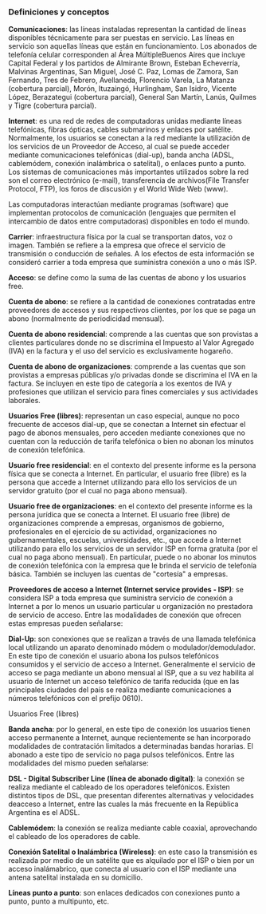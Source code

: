 ### Definiciones y conceptos

**Comunicaciones**: las líneas instaladas representan la cantidad de líneas disponibles técnicamente para ser puestas en servicio. Las líneas en servicio son aquellas líneas que están en funcionamiento. Los abonados de telefonía celular corresponden al Área MúltipleBuenos Aires que incluye Capital Federal y los partidos de Almirante Brown, Esteban Echeverría, Malvinas Argentinas, San Miguel, José C. Paz, Lomas de Zamora, San Fernando, Tres de Febrero, Avellaneda, Florencio Varela, La Matanza (cobertura parcial), Morón, Ituzaingó, Hurlingham, San Isidro, Vicente López, Berazategui (cobertura parcial), General San Martín, Lanús, Quilmes y Tigre (cobertura parcial).

**Internet**: es una red de redes de computadoras unidas mediante líneas telefónicas, fibras ópticas, cables submarinos y enlaces por satélite. Normalmente, los usuarios se conectan a la red mediante la utilización de los servicios de un Proveedor de Acceso, al cual se puede acceder mediante comunicaciones telefónicas (dial-up), banda ancha (ADSL, cablemódem, conexión inalámbrica o satelital), o enlaces punto a punto. Los sistemas de comunicaciones más importantes utilizados sobre la red son el correo electrónico (e-mail), transferencia de archivos(File Transfer Protocol, FTP), los foros de discusión y el World Wide Web (www).

Las computadoras interactúan mediante programas (software) que implementan protocolos de comunicación (lenguajes que permiten el intercambio de datos entre computadoras) disponibles en todo el mundo.

**Carrier**: infraestructura física por la cual se transportan datos, voz o imagen. También se refiere a la empresa que ofrece el servicio de transmisión o conducción de señales. A los efectos de esta información se consideró carrier a toda empresa que suministra conexión a uno o más ISP.

**Acceso**: se define como la suma de las cuentas de abono y los usuarios free.

**Cuenta de abono**: se refiere a la cantidad de conexiones contratadas entre proveedores de accesos y sus respectivos clientes, por los que se paga un abono (normalmente de periodicidad mensual).

**Cuenta de abono residencial**: comprende a las cuentas que son provistas a clientes particulares donde no se discrimina el Impuesto al Valor Agregado (IVA) en la factura y el uso del servicio es exclusivamente hogareño.

**Cuenta de abono de organizaciones**: comprende a las cuentas que son provistas a empresas públicas y/o privadas donde se discrimina el IVA en la factura. Se incluyen en este tipo de categoría a los exentos de IVA y profesiones que utilizan el servicio para fines comerciales y sus actividades laborales.

**Usuarios Free (libres)**: representan un caso especial, aunque no poco frecuente de accesos dial-up, que se conectan a Internet sin efectuar el pago de abonos mensuales, pero acceden mediante conexiones que no cuentan con la reducción de tarifa telefónica o bien no abonan los minutos de conexión telefónica.

**Usuario free residencial**: en el contexto del presente informe es la persona física que se conecta a Internet. En particular, el usuario free (libre) es la persona que accede a Internet utilizando para ello los servicios de un servidor gratuito (por el cual no paga abono mensual).

**Usuario free de organizaciones**: en el contexto del presente informe es la persona jurídica que se conecta a Internet. El usuario free (libre) de organizaciones comprende a empresas, organismos de gobierno, profesionales en el ejercicio de su actividad, organizaciones no gubernamentales, escuelas, universidades, etc., que accede a Internet utilizando para ello los servicios de un servidor ISP en forma gratuita (por el cual no paga abono mensual). En particular, puede o no abonar los minutos de conexión telefónica con la empresa que le brinda el servicio de telefonía básica. También se incluyen las cuentas de "cortesía" a empresas.

**Proveedores de acceso a Internet (Internet service provides - ISP)**: se considera ISP a toda empresa que suministra servicio de conexión a Internet a por lo menos un usuario particular u organización no prestadora de servicio de acceso. Entre las modalidades de conexión que ofrecen estas empresas pueden señalarse:

**Dial-Up**: son conexiones que se realizan a través de una llamada telefónica local utilizando un aparato denominado módem o modulador/demodulador. En este tipo de conexión el usuario abona los pulsos telefónicos consumidos y el servicio de acceso a Internet. Generalmente el servicio de acceso se paga mediante un abono mensual al ISP, que a su vez habilita al usuario de Internet un acceso telefónico de tarifa reducida (que en las principales ciudades del país se realiza mediante comunicaciones a números telefónicos con el prefijo 0610).

Usuarios Free (libres)

**Banda ancha**: por lo general, en este tipo de conexión los usuarios tienen acceso permanente a Internet, aunque recientemente se han incorporado modalidades de contratación limitados a determinadas bandas horarias. El abonado a este tipo de servicio no paga pulsos telefónicos. Entre las modalidades del mismo pueden señalarse:

**DSL - Digital Subscriber Line (línea de abonado digital)**: la conexión se realiza mediante el cableado de los operadores telefónicos. Existen distintos tipos de DSL, que presentan diferentes alternativas y velocidades deacceso a Internet, entre las cuales la más frecuente en la República Argentina es el ADSL.

**Cablemódem**: la conexión se realiza mediante cable coaxial, aprovechando el cableado de los operadores de cable.

**Conexión Satelital o Inalámbrica (Wireless)**: en este caso la transmisión es realizada por medio de un satélite que es alquilado por el ISP o bien por un acceso inalámabrico, que conecta al usuario con el ISP mediante una antena satelital instalada en su domicilio.

**Líneas punto a punto**: son enlaces dedicados con conexiones punto a punto, punto a multipunto, etc.
